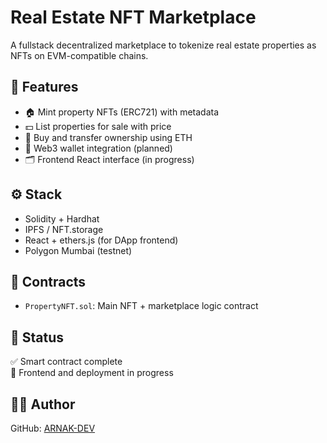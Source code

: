 # Real Estate NFT Marketplace

A fullstack decentralized marketplace to tokenize real estate properties as NFTs on EVM-compatible chains.

## 🔧 Features

- 🏠 Mint property NFTs (ERC721) with metadata
- 💵 List properties for sale with price
- 🤝 Buy and transfer ownership using ETH
- 🔐 Web3 wallet integration (planned)
- 🗂️ Frontend React interface (in progress)

## ⚙️ Stack

- Solidity + Hardhat
- IPFS / NFT.storage
- React + ethers.js (for DApp frontend)
- Polygon Mumbai (testnet)

## 📂 Contracts

- `PropertyNFT.sol`: Main NFT + marketplace logic contract

## 📌 Status

✅ Smart contract complete  
🔄 Frontend and deployment in progress

## 🧑‍💻 Author

GitHub: [ARNAK-DEV](https://github.com/ARNAK-DEV)
